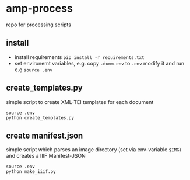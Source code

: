 # amp-process
repo for processing scripts

## install

* install requirements `pip install -r requirements.txt`
* set environemt variables, e.g. copy `.dumm-env` to `.env` modify it and run e.g `source .env`


## create_templates.py

simple script to create XML-TEI templates for each document

```shell
source .env
python create_templates.py
```

## create manifest.json

simple script which parses an image directory (set via env-variable `$IMG`) and creates a IIIF Manifest-JSON

```shell
source .env
python make_iiif.py
```